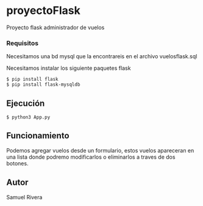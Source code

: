 # proyectoFlask
Proyecto flask administrador de vuelos
### Requisitos
Necesitamos una bd mysql que la encontrareis en el archivo vuelosflask.sql

Necesitamos instalar los siguiente paquetes flask
```
$ pip install flask
$ pip install flask-mysqldb
```
## Ejecución
```
$ python3 App.py
```
## Funcionamiento

Podemos agregar vuelos desde un formulario, estos vuelos apareceran en una lista donde podremo modificarlos o eliminarlos a traves de dos botones.

## Autor
Samuel Rivera

